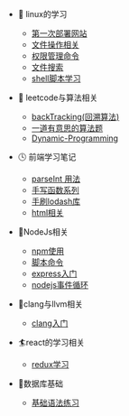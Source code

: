 * 🍡 linux的学习
  * [第一次部署网站](linux/记第一次阿里云部署静态网站踩坑之旅.md)
  * [文件操作相关](linux/file.md)
  * [权限管理命令](linux/权限相关.md)
  * [文件搜索](linux/fileSearch.md)
  * [shell脚本学习](Linux/shell脚本学习.md)
* 🍦 leetcode与算法相关
  * [backTracking(回溯算法)](leetcode与算法相关/backTracking.md)
  * [一道有意思的算法题](leetcode与算法相关/一道有意思的算法题.md)
  * [Dynamic-Programming](leetcode与算法相关/Dynamic-Programming.md)
* 🕓 前端学习笔记
  * [parseInt 用法](前端学习笔记/parseInt用法.md)
  * [手写函数系列](前端学习笔记/手写函数系列.md)
  * [手刷lodash库](前端学习笔记/刷lodash库.md)
  * [html相关](前端学习笔记/html与css相关.md)
* 🍊NodeJs相关
  * [npm使用](NodeJS相关/npm使用.md)
  * [脚本命令](NodeJS相关/脚本命令.md)
  * [express入门](NodeJS相关/express/index.md)
  * [nodejs事件循环](NodeJS相关/事件循环.md)

* 🐝clang与llvm相关
    * [clang入门](clang与llvm的学习/clang入门.md)

* 🏄react的学习相关
  * [redux学习](react相关的学习/react-redux.md)
* 🐛数据库基础
  * [基础语法练习](数据库相关/基本语法练习.md)